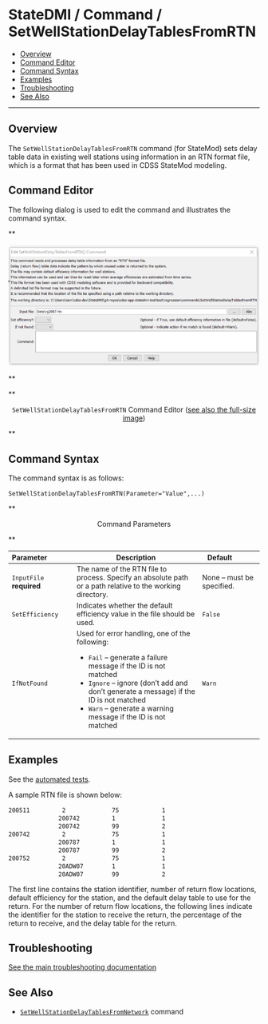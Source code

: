 # StateDMI / Command / SetWellStationDelayTablesFromRTN #

* [Overview](#overview)
* [Command Editor](#command-editor)
* [Command Syntax](#command-syntax)
* [Examples](#examples)
* [Troubleshooting](#troubleshooting)
* [See Also](#see-also)

-------------------------

## Overview ##

The `SetWellStationDelayTablesFromRTN` command (for StateMod)
sets delay table data in existing well stations using information in an RTN format file,
which is a format that has been used in CDSS StateMod modeling.

## Command Editor ##

The following dialog is used to edit the command and illustrates the command syntax.

**<p style="text-align: center;">
![SetWellStationDelayTablesFromRTN command editor](SetWellStationDelayTablesFromRTN.png)
</p>**

**<p style="text-align: center;">
`SetWellStationDelayTablesFromRTN` Command Editor (<a href="../SetWellStationDelayTablesFromRTN.png">see also the full-size image</a>)
</p>**

## Command Syntax ##

The command syntax is as follows:

```text
SetWellStationDelayTablesFromRTN(Parameter="Value",...)
```
**<p style="text-align: center;">
Command Parameters
</p>**

| **Parameter**&nbsp;&nbsp;&nbsp;&nbsp;&nbsp;&nbsp;&nbsp;&nbsp;&nbsp;&nbsp;&nbsp;&nbsp; | **Description** | **Default**&nbsp;&nbsp;&nbsp;&nbsp;&nbsp;&nbsp;&nbsp;&nbsp;&nbsp;&nbsp; |
| --------------|-----------------|----------------- |
| `InputFile`<br>**required** | The name of the RTN file to process.  Specify an absolute path or a path relative to the working directory. | None – must be specified. |
| `SetEfficiency` | Indicates whether the default efficiency value in the file should be used. | `False` |
| `IfNotFound` | Used for error handling, one of the following:<ul><li>`Fail` – generate a failure message if the ID is not matched</li><li>`Ignore` – ignore (don’t add and don’t generate a message) if the ID is not matched</li><li>`Warn` – generate a warning message if the ID is not matched</li></ul> | `Warn` |

## Examples ##

See the [automated tests](https://github.com/OpenCDSS/cdss-app-statedmi-test/tree/master/test/regression/commands/SetWellStationDelayTablesFromRTN).

A sample RTN file is shown below:

```
200511         2             75            1
              200742         1             1
              200742         99            2
200742         2             75            1
              200787         1             1
              200787         99            2
200752         2             75            1
              20ADW07        1             1
              20ADW07        99            2
```

The first line contains the station identifier, number of return flow locations, default efficiency for the station,
and the default delay table to use for the return.
For the number of return flow locations, the following lines indicate the identifier for the station to receive the return,
the percentage of the return to receive, and the delay table for the return.

## Troubleshooting ##

[See the main troubleshooting documentation](../../troubleshooting/troubleshooting.md)

## See Also ##

* [`SetWellStationDelayTablesFromNetwork`](../SetWellStationDelayTablesFromNetwork/SetWellStationDelayTablesFromNetwork.md) command
